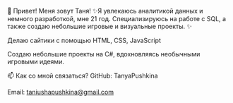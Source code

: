 👋 Привет! Меня зовут Таня!
✨Я увлекаюсь аналитикой данных и немного разработкой, мне 21 год. Специализируюсь на работе с SQL, а также создаю небольшие игровые и визуальные проекты. ✨

Делаю сайтики с помощью HTML, CSS, JavaScript

Создаю небольшие проекты на C#, вдохновляясь необычными игровыми идеями.

📫 Как со мной связаться?
GitHub: TanyaPushkina

Email: taniushapushkina@gmail.com
